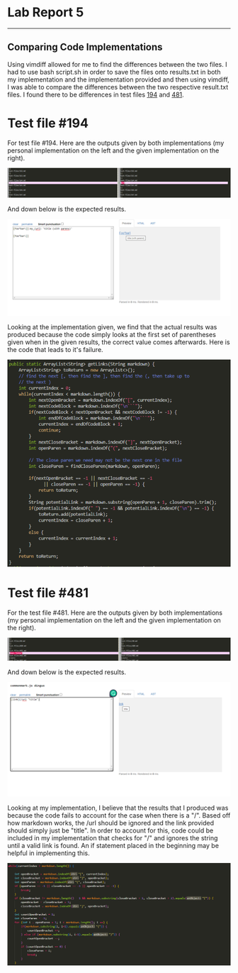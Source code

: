 # Lab Report 5

---
## Comparing Code Implementations
Using vimdiff allowed for me to find the differences between the two files. I had to use bash script.sh in order to save the files onto results.txt in both my implementation and the implementation provided and then using vimdiff, I was able to compare the differences between the two respective result.txt files. I found there to be differences in test files [194](https://github.com/nidhidhamnani/markdown-parser/blob/main/test-files/194.md) and [481](https://github.com/nidhidhamnani/markdown-parser/blob/main/test-files/481.md).

# Test file #194
For test file #194. Here are the outputs given by both implementations (my personal implementation on the left and the given implementation on the right).

![results](194difference.png)

And down below is the expected results.

![expected](194correct.PNG)

Looking at the implementation given, we find that the actual results was produced because the code simply looks at the first set of parentheses given when in the given results, the correct value comes afterwards. Here is the code that leads to it's failure.

![codefail](codefail194.PNG)


# Test file #481
For the test file #481. Here are the outputs given by both implementations (my personal implementation on the left and the given implementation on the right).

![results](481difference.png)

And down below is the expected results.

![expected](481correct.PNG)


Looking at my implementation, I believe that the results that I produced was because the code fails to account for the case when there is a "/". Based off how markdown works, the /url should be ignored and the link provided should simply just be "title". In order to account for this, code could be included in my implementation that checks for "/" and ignores the string until a valid link is found. An if statement placed in the beginning may be helpful in implementing this.

![codefail](codefaile481.PNG)